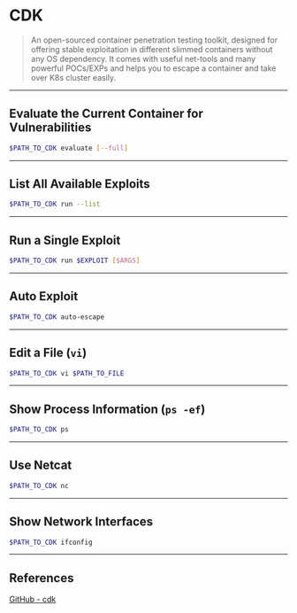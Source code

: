 # CDK

> An open-sourced container penetration testing toolkit, designed for offering stable exploitation in different slimmed containers without any OS dependency. It comes with useful net-tools and many powerful POCs/EXPs and helps you to escape a container and take over K8s cluster easily.

---

## Evaluate the Current Container for Vulnerabilities

```bash
$PATH_TO_CDK evaluate [--full]
```

---

## List All Available Exploits

```bash
$PATH_TO_CDK run --list
```

---

## Run a Single Exploit

```bash
$PATH_TO_CDK run $EXPLOIT [$ARGS]
```

---

## Auto Exploit

```bash
$PATH_TO_CDK auto-escape
```

---

## Edit a File (`vi`)

```bash
$PATH_TO_CDK vi $PATH_TO_FILE
```

---

## Show Process Information (`ps -ef`)

```bash
$PATH_TO_CDK ps
```

---

## Use Netcat

```bash
$PATH_TO_CDK nc
```

---

## Show Network Interfaces

```bash
$PATH_TO_CDK ifconfig
```

---

## References

[GitHub - cdk](https://github.com/cdk-team/CDK)
